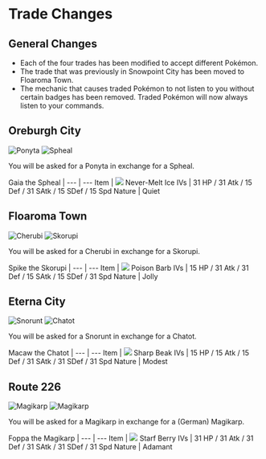 # Trade Changes

## General Changes
- Each of the four trades has been modified to accept different Pokémon.
- The trade that was previously in Snowpoint City has been moved to Floaroma Town.
- The mechanic that causes traded Pokémon to not listen to you without certain badges has been removed. Traded Pokémon will now always listen to your commands.

## Oreburgh City
![][077] ![][363]

You will be asked for a Ponyta in exchange for a Spheal.

Gaia the Spheal   |
---               | ---
Item              | ![][never-melt-ice] Never-Melt Ice
IVs               | 31 HP / 31 Atk / 15 Def / 31 SAtk / 15 SDef / 15 Spd
Nature            | Quiet


## Floaroma Town
![][420] ![][451]

You will be asked for a Cherubi in exchange for a Skorupi.

Spike the Skorupi |
---               | ---
Item              | ![][poison-barb] Poison Barb
IVs               | 15 HP / 31 Atk / 31 Def / 15 SAtk / 15 SDef / 31 Spd
Nature            | Jolly

## Eterna City
![][361] ![][441]

You will be asked for a Snorunt in exchange for a Chatot.

Macaw the Chatot |
---              | ---
Item             | ![][sharp-beak] Sharp Beak
IVs              | 15 HP / 15 Atk / 15 Def / 31 SAtk / 31 SDef / 31 Spd
Nature           | Modest

## Route 226
![][129] ![][129]

You will be asked for a Magikarp in exchange for a (German) Magikarp.

Foppa the Magikarp |
---                | ---
Item               | ![][starf-berry] Starf Berry
IVs                | 31 HP / 31 Atk / 31 Def / 31 SAtk / 31 SDef / 31 Spd
Nature             | Adamant

[starf-berry]: https://raw.githubusercontent.com/PokeAPI/sprites/master/sprites/items/starf-berry.png

[077]: https://raw.githubusercontent.com/PokeAPI/sprites/master/sprites/pokemon/77.png "Ponyta"
[129]: https://raw.githubusercontent.com/PokeAPI/sprites/master/sprites/pokemon/129.png "Magikarp"
[361]: https://raw.githubusercontent.com/PokeAPI/sprites/master/sprites/pokemon/361.png "Snorunt"
[363]: https://raw.githubusercontent.com/PokeAPI/sprites/master/sprites/pokemon/363.png "Spheal"
[420]: https://raw.githubusercontent.com/PokeAPI/sprites/master/sprites/pokemon/420.png "Cherubi"
[441]: https://raw.githubusercontent.com/PokeAPI/sprites/master/sprites/pokemon/441.png "Chatot"
[451]: https://raw.githubusercontent.com/PokeAPI/sprites/master/sprites/pokemon/451.png "Skorupi"
[sharp-beak]: https://raw.githubusercontent.com/PokeAPI/sprites/master/sprites/items/sharp-beak.png
[never-melt-ice]: https://raw.githubusercontent.com/PokeAPI/sprites/master/sprites/items/never-melt-ice.png
[poison-barb]: https://raw.githubusercontent.com/PokeAPI/sprites/master/sprites/items/poison-barb.png
